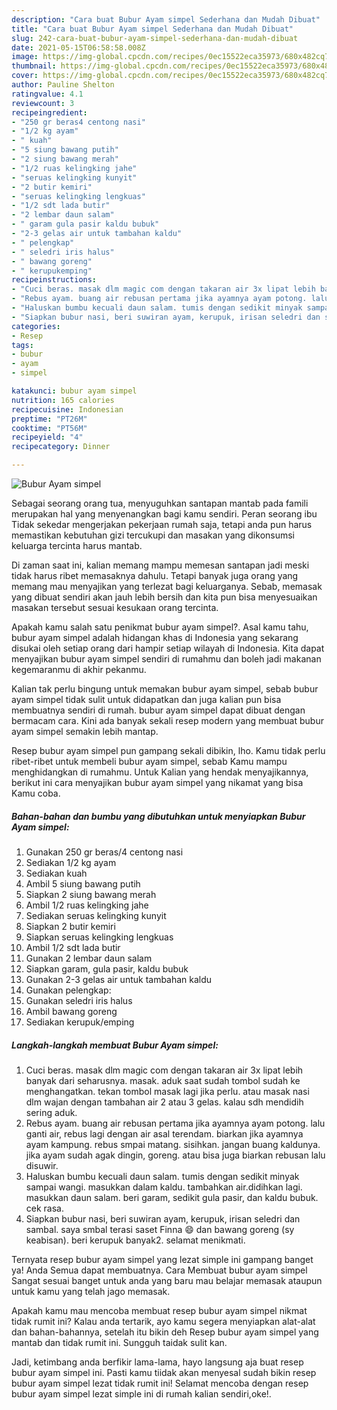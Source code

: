 ```yaml
---
description: "Cara buat Bubur Ayam simpel Sederhana dan Mudah Dibuat"
title: "Cara buat Bubur Ayam simpel Sederhana dan Mudah Dibuat"
slug: 242-cara-buat-bubur-ayam-simpel-sederhana-dan-mudah-dibuat
date: 2021-05-15T06:58:58.008Z
image: https://img-global.cpcdn.com/recipes/0ec15522eca35973/680x482cq70/bubur-ayam-simpel-foto-resep-utama.jpg
thumbnail: https://img-global.cpcdn.com/recipes/0ec15522eca35973/680x482cq70/bubur-ayam-simpel-foto-resep-utama.jpg
cover: https://img-global.cpcdn.com/recipes/0ec15522eca35973/680x482cq70/bubur-ayam-simpel-foto-resep-utama.jpg
author: Pauline Shelton
ratingvalue: 4.1
reviewcount: 3
recipeingredient:
- "250 gr beras4 centong nasi"
- "1/2 kg ayam"
- " kuah"
- "5 siung bawang putih"
- "2 siung bawang merah"
- "1/2 ruas kelingking jahe"
- "seruas kelingking kunyit"
- "2 butir kemiri"
- "seruas kelingking lengkuas"
- "1/2 sdt lada butir"
- "2 lembar daun salam"
- " garam gula pasir kaldu bubuk"
- "2-3 gelas air untuk tambahan kaldu"
- " pelengkap"
- " seledri iris halus"
- " bawang goreng"
- " kerupukemping"
recipeinstructions:
- "Cuci beras. masak dlm magic com dengan takaran air 3x lipat lebih banyak dari seharusnya. masak. aduk saat sudah tombol sudah ke menghangatkan. tekan tombol masak lagi jika perlu. atau masak nasi dlm wajan dengan tambahan air 2 atau 3 gelas. kalau sdh mendidih sering aduk."
- "Rebus ayam. buang air rebusan pertama jika ayamnya ayam potong. lalu ganti air, rebus lagi dengan air asal terendam. biarkan jika ayamnya ayam kampung. rebus smpai matang. sisihkan. jangan buang kaldunya. jika ayam sudah agak dingin, goreng. atau bisa juga biarkan rebusan lalu disuwir."
- "Haluskan bumbu kecuali daun salam. tumis dengan sedikit minyak sampai wangi. masukkan dalam kaldu. tambahkan air.didihkan lagi. masukkan daun salam. beri garam, sedikit gula pasir, dan kaldu bubuk. cek rasa."
- "Siapkan bubur nasi, beri suwiran ayam, kerupuk, irisan seledri dan sambal. saya smbal terasi saset Finna 😄 dan bawang goreng (sy keabisan). beri kerupuk banyak2. selamat menikmati."
categories:
- Resep
tags:
- bubur
- ayam
- simpel

katakunci: bubur ayam simpel 
nutrition: 165 calories
recipecuisine: Indonesian
preptime: "PT26M"
cooktime: "PT56M"
recipeyield: "4"
recipecategory: Dinner

---
```



![Bubur Ayam simpel](https://img-global.cpcdn.com/recipes/0ec15522eca35973/680x482cq70/bubur-ayam-simpel-foto-resep-utama.jpg)

Sebagai seorang orang tua, menyuguhkan santapan mantab pada famili merupakan hal yang menyenangkan bagi kamu sendiri. Peran seorang ibu Tidak sekedar mengerjakan pekerjaan rumah saja, tetapi anda pun harus memastikan kebutuhan gizi tercukupi dan masakan yang dikonsumsi keluarga tercinta harus mantab.

Di zaman  saat ini, kalian memang mampu memesan santapan jadi meski tidak harus ribet memasaknya dahulu. Tetapi banyak juga orang yang memang mau menyajikan yang terlezat bagi keluarganya. Sebab, memasak yang dibuat sendiri akan jauh lebih bersih dan kita pun bisa menyesuaikan masakan tersebut sesuai kesukaan orang tercinta. 



Apakah kamu salah satu penikmat bubur ayam simpel?. Asal kamu tahu, bubur ayam simpel adalah hidangan khas di Indonesia yang sekarang disukai oleh setiap orang dari hampir setiap wilayah di Indonesia. Kita dapat menyajikan bubur ayam simpel sendiri di rumahmu dan boleh jadi makanan kegemaranmu di akhir pekanmu.

Kalian tak perlu bingung untuk memakan bubur ayam simpel, sebab bubur ayam simpel tidak sulit untuk didapatkan dan juga kalian pun bisa membuatnya sendiri di rumah. bubur ayam simpel dapat dibuat dengan bermacam cara. Kini ada banyak sekali resep modern yang membuat bubur ayam simpel semakin lebih mantap.

Resep bubur ayam simpel pun gampang sekali dibikin, lho. Kamu tidak perlu ribet-ribet untuk membeli bubur ayam simpel, sebab Kamu mampu menghidangkan di rumahmu. Untuk Kalian yang hendak menyajikannya, berikut ini cara menyajikan bubur ayam simpel yang nikamat yang bisa Kamu coba.

<!--inarticleads1-->

##### Bahan-bahan dan bumbu yang dibutuhkan untuk menyiapkan Bubur Ayam simpel:

1. Gunakan 250 gr beras/4 centong nasi
1. Sediakan 1/2 kg ayam
1. Sediakan  kuah
1. Ambil 5 siung bawang putih
1. Siapkan 2 siung bawang merah
1. Ambil 1/2 ruas kelingking jahe
1. Sediakan seruas kelingking kunyit
1. Siapkan 2 butir kemiri
1. Siapkan seruas kelingking lengkuas
1. Ambil 1/2 sdt lada butir
1. Gunakan 2 lembar daun salam
1. Siapkan  garam, gula pasir, kaldu bubuk
1. Gunakan 2-3 gelas air untuk tambahan kaldu
1. Gunakan  pelengkap:
1. Gunakan  seledri iris halus
1. Ambil  bawang goreng
1. Sediakan  kerupuk/emping




<!--inarticleads2-->

##### Langkah-langkah membuat Bubur Ayam simpel:

1. Cuci beras. masak dlm magic com dengan takaran air 3x lipat lebih banyak dari seharusnya. masak. aduk saat sudah tombol sudah ke menghangatkan. tekan tombol masak lagi jika perlu. atau masak nasi dlm wajan dengan tambahan air 2 atau 3 gelas. kalau sdh mendidih sering aduk.
1. Rebus ayam. buang air rebusan pertama jika ayamnya ayam potong. lalu ganti air, rebus lagi dengan air asal terendam. biarkan jika ayamnya ayam kampung. rebus smpai matang. sisihkan. jangan buang kaldunya. jika ayam sudah agak dingin, goreng. atau bisa juga biarkan rebusan lalu disuwir.
1. Haluskan bumbu kecuali daun salam. tumis dengan sedikit minyak sampai wangi. masukkan dalam kaldu. tambahkan air.didihkan lagi. masukkan daun salam. beri garam, sedikit gula pasir, dan kaldu bubuk. cek rasa.
1. Siapkan bubur nasi, beri suwiran ayam, kerupuk, irisan seledri dan sambal. saya smbal terasi saset Finna 😄 dan bawang goreng (sy keabisan). beri kerupuk banyak2. selamat menikmati.




Ternyata resep bubur ayam simpel yang lezat simple ini gampang banget ya! Anda Semua dapat membuatnya. Cara Membuat bubur ayam simpel Sangat sesuai banget untuk anda yang baru mau belajar memasak ataupun untuk kamu yang telah jago memasak.

Apakah kamu mau mencoba membuat resep bubur ayam simpel nikmat tidak rumit ini? Kalau anda tertarik, ayo kamu segera menyiapkan alat-alat dan bahan-bahannya, setelah itu bikin deh Resep bubur ayam simpel yang mantab dan tidak rumit ini. Sungguh taidak sulit kan. 

Jadi, ketimbang anda berfikir lama-lama, hayo langsung aja buat resep bubur ayam simpel ini. Pasti kamu tiidak akan menyesal sudah bikin resep bubur ayam simpel lezat tidak rumit ini! Selamat mencoba dengan resep bubur ayam simpel lezat simple ini di rumah kalian sendiri,oke!.

